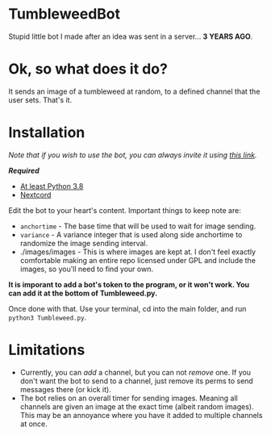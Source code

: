 # TumbleweedBot
Stupid little bot I made after an idea was sent in a server... **3 YEARS AGO**.

# Ok, so what does it do?
It sends an image of a tumbleweed at random, to a defined channel that the user sets. That's it.

# Installation
*Note that if you wish to use the bot, you can always invite it using [this link](https://discord.com/oauth2/authorize?client_id=1124911330328055828&scope=bot&permissions=100352).*

**_Required_**
- [At least Python 3.8](https://www.python.org/downloads/)
- [Nextcord](https://github.com/nextcord/nextcord)

Edit the bot to your heart's content. Important things to keep note are:
- ``anchortime`` - The base time that will be used to wait for image sending.
- ``variance`` - A variance integer that is used along side anchortime to randomize the image sending interval.
- ./images/images - This is where images are kept at. I don't feel exactly comfortable making an entire repo licensed under GPL and include the images, so you'll need to find your own.

**It is imporant to add a bot's token to the program, or it won't work. You can add it at the bottom of Tumbleweed.py.**

Once done with that. Use your terminal, cd into the main folder, and run ``python3 Tumbleweed.py``.

# Limitations
- Currently, you can *add* a channel, but you can not *remove* one. If you don't want the bot to send to a channel, just remove its perms to send messages there (or kick it).
- The bot relies on an overall timer for sending images. Meaning all channels are given an image at the exact time (albeit random images). This may be an annoyance where you have it added to multiple channels at once.
